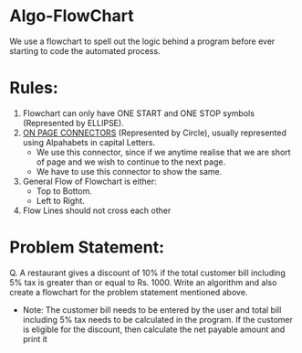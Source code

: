 # Algo-FlowChart
We use a flowchart to spell out the logic behind a program before ever starting to code the automated process.

# Rules:
1. Flowchart can only have ONE START and ONE STOP symbols (Represented by ELLIPSE).
2. [ON PAGE CONNECTORS](https://github.com/atindra305/Algo-FlowChart/blob/master/Basic_Circle%20-%202.png) (Represented by Circle), usually represented using Alpahabets in capital Letters.
    - We use this connector, since if we anytime realise that we are short of page and we wish to continue to the next page.
    - We have to use this connector to show the same.
3. General Flow of Flowchart is either:
    - Top to Bottom.
    - Left to Right.
4. Flow Lines should not cross each other

# Problem Statement:
Q. A restaurant gives a discount of 10% if the total customer bill including 5% tax is greater than or equal to Rs. 1000. Write an algorithm and also create a flowchart for the problem statement mentioned above.
   - Note: The customer bill needs to be entered by the user and total bill including 5% tax needs to be calculated in the program. If the customer is eligible for the discount, then calculate the net payable amount and print it
